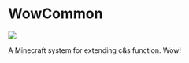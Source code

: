 # WowCommon
[![](https://jitpack.io/v/Mouse0w0/WowCommon.svg)](https://jitpack.io/#Mouse0w0/WowCommon)

A Minecraft system for extending c&amp;s function. Wow!
